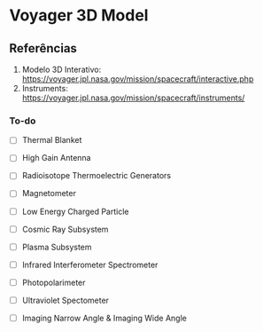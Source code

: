 # Voyager 3D Model

## Referências

1. Modelo 3D Interativo: https://voyager.jpl.nasa.gov/mission/spacecraft/interactive.php
2. Instruments: https://voyager.jpl.nasa.gov/mission/spacecraft/instruments/

### To-do

- [ ] Thermal Blanket
- [ ] High Gain Antenna
- [ ] Radioisotope Thermoelectric Generators
- [ ] Magnetometer
- [ ] Low Energy Charged Particle
- [ ] Cosmic Ray Subsystem
- [ ] Plasma Subsystem
- [ ] Infrared Interferometer Spectrometer
- [ ] Photopolarimeter
- [ ] Ultraviolet Spectometer
- [ ] Imaging Narrow Angle & Imaging Wide Angle

